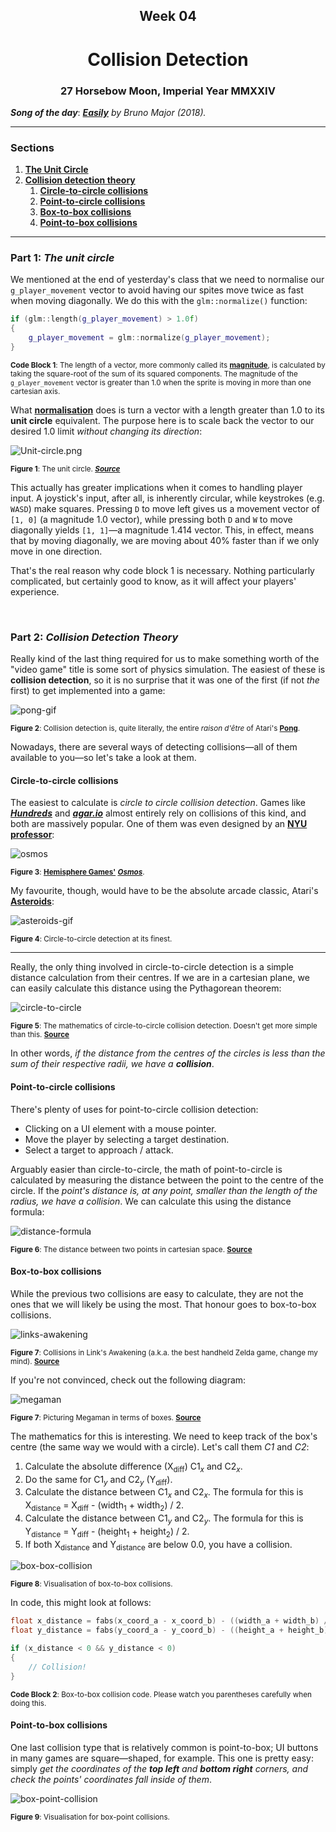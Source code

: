 <h2 align=center>Week 04</h2>

<h1 align=center>Collision Detection</h1>

<h3 align=center>27 Horsebow  Moon, Imperial Year MMXXIV</h3>

***Song of the day***: _[**Easily**](https://www.youtube.com/watch?v=sRJ4RywOPvA) by Bruno Major  (2018)._

---

### Sections

1. [**The Unit Circle**](#circle)
2. [**Collision detection theory**](#collision)
    1. [**Circle-to-circle collisions**](#circle-to-circle)
    2. [**Point-to-circle collisions**](#point-to-circle)
    3. [**Box-to-box collisions**](#box-to-box)
    4. [**Point-to-box collisions**](#point-to-box)

---

<a id="circle"></a>

### Part 1: _The unit circle_

We mentioned at the end of yesterday's class that we need to normalise our `g_player_movement` vector to avoid having our spites move twice as fast when moving diagonally. We do this with the `glm::normalize()` function:

```c++
if (glm::length(g_player_movement) > 1.0f)
{
    g_player_movement = glm::normalize(g_player_movement);
}
```

<sub>**Code Block 1**: The length of a vector, more commonly called its [**magnitude**](https://www.cuemath.com/magnitude-of-a-vector-formula/), is calculated by taking the square-root of the sum of its squared components. The magnitude of the `g_player_movement` vector is greater than 1.0 when the sprite is moving in more than one cartesian axis.</sub>

What [**normalisation**](https://www.freetext.org/Introduction_to_Linear_Algebra/Basic_Vector_Operations/Normalization/) does is turn a vector with a length greater than 1.0 to its **unit circle** equivalent. The purpose here is to scale back the vector to our desired 1.0 limit _without changing its direction_:

![Unit-circle.png](assets/Unit-circle.png)

<sub>**Figure 1**: The unit circle. [***Source***](https://www.mometrix.com/academy/)</sub>

This actually has greater implications when it comes to handling player input. A joystick's input, after all, is inherently circular, while keystrokes (e.g. `WASD`) make squares. Pressing `D` to move left gives us a movement vector of `[1, 0]` (a magnitude 1.0 vector), while pressing both `D` and `W` to move diagonally yields `[1, 1]`—a magnitude 1.414 vector. This, in effect, means that by moving diagonally, we are moving about 40% faster than if we only move in one direction.

That's the real reason why code block 1 is necessary. Nothing particularly complicated, but certainly good to know, as it will affect your players' experience.

<br>
<a id="collision"></a>

### Part 2: _Collision Detection Theory_

Really kind of the last thing required for us to make something worth of the "video game" title is some sort of physics simulation. The easiest of these is **collision detection**, so it is no surprise that it was one of the first (if not _the_ first) to get implemented into a game:

![pong-gif](assets/pong_gif.webp)

<sub>**Figure 2**: Collision detection is, quite literally, the entire _raison d'être_ of Atari's [**Pong**](https://en.wikipedia.org/wiki/Pong).</sub>

Nowadays, there are several ways of detecting collisions—all of them available to you—so let's take a look at them.

<a id="circle-to-circle"></a>

#### **Circle-to-circle collisions**

The easiest to calculate is _circle to circle collision detection_. Games like [***Hundreds***](https://en.wikipedia.org/wiki/Hundreds_(video_game)) and [***agar.io***](https://agar.io/) almost entirely rely on collisions of this kind, and both are massively popular. One of them was even designed by an [**NYU professor**](http://www.nealen.net/):

![osmos](assets/osmos.gif)

<sub>**Figure 3**: [**Hemisphere Games'**](http://www.osmos-game.com/) [***Osmos***](https://en.wikipedia.org/wiki/Osmos).</sub>


My favourite, though, would have to be the absolute arcade classic, Atari's [**Asteroids**](https://en.wikipedia.org/wiki/Asteroids_(video_game)):

![asteroids-gif](assets/asteroids_gif.gif)

<sub>**Figure 4**: Circle-to-circle detection at its finest.</sub>

---

Really, the only thing involved in circle-to-circle detection is a simple distance calculation from their centres. If we are in a cartesian plane, we can easily calculate this distance using the Pythagorean theorem:

![circle-to-circle](assets/circle-to-circle.jpg)

<sub>**Figure 5**: The mathematics of circle-to-circle collision detection. Doesn't get more simple than this. [**Source**](https://www.oreilly.com/library/view/opengl-game-development/9781783288199/ch05s03.html)</sub>

In other words, _if the distance from the centres of the circles is less than the sum of their respective radii, we have a **collision**_.

<a id="point-to-circle"></a>

#### **Point-to-circle collisions**

There's plenty of uses for point-to-circle collision detection:

- Clicking on a UI element with a mouse pointer.
- Move the player by selecting a target destination.
- Select a target to approach / attack.

Arguably easier than circle-to-circle, the math of point-to-circle is calculated by measuring the distance between the point to the centre of the circle. If the _point's distance is, at any point, smaller than the length of the radius, we have a collision_. We can calculate this using the distance formula:

![distance-formula](assets/distance_formula.svg)

<sub>**Figure 6**: The distance between two points in cartesian space. [**Source**](https://en.wikipedia.org/wiki/Euclidean_distance#Two_dimensions)</sub>

<a id="box-to-box"></a>

#### **Box-to-box collisions**

While the previous two collisions are easy to calculate, they are not the ones that we will likely be using the most. That honour goes to box-to-box collisions.

![links-awakening](assets/links-awakening.gif)

<sub>**Figure 7**: Collisions in Link's Awakening (a.k.a. the best handheld Zelda game, change my mind). [**Source**](https://gfycat.com/directleadingcoypu)</sub>

If you're not convinced, check out the following diagram:

![megaman](assets/megaman.png)

<sub>**Figure 7**: Picturing Megaman in terms of boxes. [**Source**](http://www.kilobolt.com/collision-detection-basics)</sub>

The mathematics for this is interesting. We need to keep track of the box's centre (the same way we would with a circle). Let's call them _C1_ and _C2_:

1. Calculate the absolute difference (X<sub>diff</sub>) C1<sub>_x_</sub> and C2<sub>_x_</sub>.
2. Do the same for C1<sub>_y_</sub> and C2<sub>_y_</sub> (Y<sub>diff</sub>).
3. Calculate the distance between C1<sub>_x_</sub> and C2<sub>_x_</sub>. The formula for this is X<sub>distance</sub> = X<sub>diff</sub> - (width<sub>1</sub> + width<sub>2</sub>) / 2.
3. Calculate the distance between C1<sub>_y_</sub> and C2<sub>_y_</sub>. The formula for this is Y<sub>distance</sub> = Y<sub>diff</sub> - (height<sub>1</sub> + height<sub>2</sub>) / 2.
4. If both X<sub>distance</sub> and Y<sub>distance</sub> are below 0.0, you have a collision.

![box-box-collision](assets/box-box-collision.png)

<sub>**Figure 8**: Visualisation of box-to-box collisions.</sub>

In code, this might look at follows:

```c++
float x_distance = fabs(x_coord_a - x_coord_b) - ((width_a + width_b) / 2.0f);
float y_distance = fabs(y_coord_a - y_coord_b) - ((height_a + height_b) / 2.0f);

if (x_distance < 0 && y_distance < 0)
{
    // Collision!
}
```

<sub>**Code Block 2**: Box-to-box collision code. Please watch you parentheses carefully when doing this.</sub>

<a id="point-to-box"></a>

#### **Point-to-box collisions**

One last collision type that is relatively common is point-to-box; UI buttons in many games are square—shaped, for example. This one is pretty easy: simply _get the coordinates of the **top left** and **bottom right** corners, and check the points' coordinates fall inside of them_.

![box-point-collision](assets/box-point-collision.png)

<sub>**Figure 9**: Visualisation for box-point collisions.</sub>

<!-- ### Part 3: _Example_

Let's take a look at a simple example using a modified version of our [**user input exercise**](https://github.com/sebastianromerocruz/CS3113-material/tree/main/exercises/player_input):

![collision-ex-1](assets/collision-ex-1.gif)

<sub>**Figure 10**: Now we have a second object in our scene.</sub>

Let's add code onto our `main.cpp` file so that, should the two objects "collide", the message `"COLLISION!"` is printed onto our console–something simple; we'll get to more complex behaviour soon enough.

I'm going to add the lines from code block 2 and adapt them to our situation, taking the flower as object `a` and the cup as object `b`:

1. **`x_coord_a`**: The current horizontal location of our flower can be accessed through `g_flower_position.x`.
2. **`x_coord_b`**: The current horizontal location of our cup can be accessed through `CUP_INIT_POS.y`, since the cup never moves in our scene.
3. **`y_coord_a`**: The current vertical location of our flower can be accessed through `g_flower_position.y`.
4. **`y_coord_b`**: The current vertical location of our cup can be accessed through `CUP_INIT_POS.y`, since the cup never moves in our scene.
5. **`width_a`** and **`height_a`**: The dimensions of your objects will vary from object to object, but a good starting point is assuming that the width is `1.0f` (following the dimensions of the square that the vertex coordinates) multiplied by whatever scaling factor you may have used. In this case, `FLOWER_INIT_SCA` can provide both `x`- and `y`-facts. Because my sprite doesn't occupy the entire image file, this number might not be accurate, but we can fine-tune it later.
6. **`width_b`** and **`height_b`**: Same story as number 5, but with `CUP_INIT_SCA`. Since this object is scaled to be larger, we might have to fine-tune this one even more for it to feel 'natural'.

I am going to place my collision detection at the top of my `update` function. This is not strictly necessary, but your transformations may depend on your objects not touching each other (e.g. if you touch an enemy/wall, your character should probably stop moving):¬

```c++
void update()
{
    /** ———— COLLISION DETECTION ———— **/    
    float x_distance = fabs(g_flower_position.x - CUP_INIT_POS.x) - ((FLOWER_INIT_SCA.x + CUP_INIT_SCA.x) / 2.0f);
    float y_distance = fabs(g_flower_position.y - CUP_INIT_POS.y) - ((FLOWER_INIT_SCA.y + CUP_INIT_SCA.y) / 2.0f);

    if (x_distance < 0.0f && y_distance < 0.0f)
    {
        LOG("COLLISION!");
    }

    // The rest of our transformation stuff below
}
```

Running this as if, I get the following behaviour:

![collision-ex-2](assets/collision-ex-2.png)

<sub>**Figure 11**: We have a collision, even when the _visible_ parts of our sprite aren't touching.</sub>

This is what I meant above when I said that you might have to fine-tune your numbers depending on your sprites. After playing around with it some more, I determined that a "collision factor" of `0.09f` gives me a bit more of what I would like a collision to look like:

![collision-ex-3](assets/collision-ex-3.png)

<sub>**Figure 12**: About the point where the collision message starts appear.</sub> -->